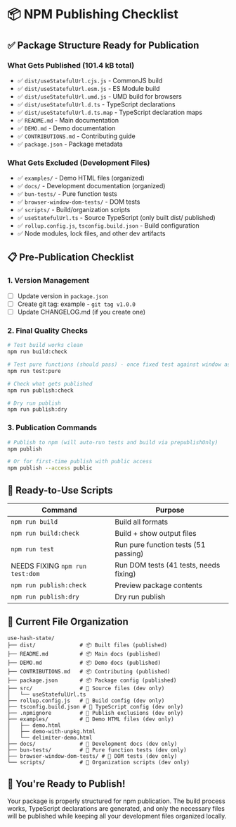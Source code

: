 # 📦 NPM Publishing Checklist

## ✅ Package Structure Ready for Publication

### What Gets Published (101.4 kB total)
- ✅ `dist/useStatefulUrl.cjs.js` - CommonJS build
- ✅ `dist/useStatefulUrl.esm.js` - ES Module build  
- ✅ `dist/useStatefulUrl.umd.js` - UMD build for browsers
- ✅ `dist/useStatefulUrl.d.ts` - TypeScript declarations
- ✅ `dist/useStatefulUrl.d.ts.map` - TypeScript declaration maps
- ✅ `README.md` - Main documentation
- ✅ `DEMO.md` - Demo documentation
- ✅ `CONTRIBUTIONS.md` - Contributing guide
- ✅ `package.json` - Package metadata

### What Gets Excluded (Development Files)
- ✅ `examples/` - Demo HTML files (organized)
- ✅ `docs/` - Development documentation (organized)
- ✅ `bun-tests/` - Pure function tests
- ✅ `browser-window-dom-tests/` - DOM tests
- ✅ `scripts/` - Build/organization scripts
- ✅ `useStatefulUrl.ts` - Source TypeScript (only built dist/ published)
- ✅ `rollup.config.js`, `tsconfig.build.json` - Build configuration
- ✅ Node modules, lock files, and other dev artifacts

## 📋 Pre-Publication Checklist

### 1. Version Management
- [ ] Update version in `package.json`
- [ ] Create git tag: example - `git tag v1.0.0`
- [ ] Update CHANGELOG.md (if you create one)

### 2. Final Quality Checks
```bash
# Test build works clean
npm run build:check

# Test pure functions (should pass) - once fixed test against window as well
npm run test:pure

# Check what gets published
npm run publish:check

# Dry run publish
npm run publish:dry
```

### 3. Publication Commands
```bash
# Publish to npm (will auto-run tests and build via prepublishOnly)
npm publish

# Or for first-time publish with public access
npm publish --access public
```

## 🎯 Ready-to-Use Scripts

| Command | Purpose |
|---------|---------|
| `npm run build` | Build all formats |
| `npm run build:check` | Build + show output files |
| `npm run test` | Run pure function tests (51 passing) |
| NEEDS FIXING `npm run test:dom` | Run DOM tests (41 tests, needs fixing) |
| `npm run publish:check` | Preview package contents |
| `npm run publish:dry` | Dry run publish |

## 📁 Current File Organization

```
use-hash-state/
├── dist/              # 📦 Built files (published)
├── README.md          # 📦 Main docs (published)
├── DEMO.md            # 📦 Demo docs (published)
├── CONTRIBUTIONS.md   # 📦 Contributing (published)
├── package.json       # 📦 Package config (published)
├── src/               # 🔧 Source files (dev only)
│   └── useStatefulUrl.ts
├── rollup.config.js   # 🔧 Build config (dev only)
├── tsconfig.build.json # 🔧 TypeScript config (dev only)
├── .npmignore         # 🔧 Publish exclusions (dev only)
├── examples/          # 🔧 Demo HTML files (dev only)
│   ├── demo.html
│   ├── demo-with-unpkg.html
│   └── delimiter-demo.html
├── docs/              # 🔧 Development docs (dev only)
├── bun-tests/         # 🔧 Pure function tests (dev only)
├── browser-window-dom-tests/ # 🔧 DOM tests (dev only)
└── scripts/           # 🔧 Organization scripts (dev only)
```

## 🚀 You're Ready to Publish!

Your package is properly structured for npm publication. The build process works, TypeScript declarations are generated, and only the necessary files will be published while keeping all your development files organized locally. 